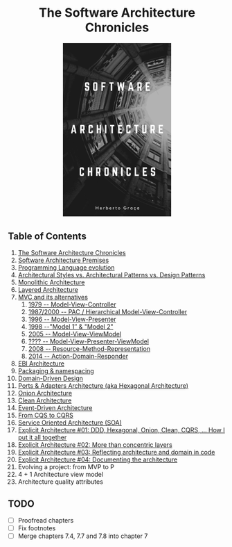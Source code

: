 <div align="center">
  <h1>The Software Architecture Chronicles</h1>
  <img src="images/cover.jpg" alt="drawing" width="250" />
</div>

## Table of Contents

1.  [The Software Architecture Chronicles](content/ch01.md)
2.  [Software Architecture Premises](content/ch02.md)
3.  [Programming Language evolution](content/ch03.md)
4.  [Architectural Styles vs. Architectural Patterns vs. Design Patterns](content/ch04.md)
5.  [Monolithic Architecture](content/ch05.md)
6.  [Layered Architecture](content/ch06.md)
7.  [MVC and its alternatives](content/ch07.md)
    1.  [1979 -- Model-View-Controller](content/ch07.md#model-view-controller)
    2.  [1987/2000 -- PAC / Hierarchical Model-View-Controller](content/ch07.md#hierarchical-model-view-controller)
    3.  [1996 -- Model-View-Presenter](content/ch07.md#model-view-presenter)
    4.  [1998 --"Model 1″ & "Model 2"](ch7-4.md)
    5.  [2005 -- Model-View-ViewModel](content/ch07.md#model-view-view_model)
    6.  [???? -- Model-View-Presenter-ViewModel](content/ch07.md#model-view-presenter-view_model)
    7.  [2008 -- Resource-Method-Representation](ch7-7.md)
    8.  [2014 -- Action-Domain-Responder](ch7-8.md)
8.  [EBI Architecture](content/ch08.md)
9.  [Packaging & namespacing](content/ch09.md)
10. [Domain-Driven Design](content/ch10.md)
11. [Ports & Adapters Architecture (aka Hexagonal Architecture)](content/ch11.md)
12. [Onion Architecture](content/ch12.md)
13. [Clean Architecture](content/ch13.md)
14. [Event-Driven Architecture](content/ch14.md)
15. [From CQS to CQRS](content/ch15.md)
16. [Service Oriented Architecture (SOA)](content/ch16.md)
17. [Explicit Architecture \#01: DDD, Hexagonal, Onion, Clean, CQRS, ... How I put it all together](content/ch17.md)
18. [Explicit Architecture \#02: More than concentric layers](content/ch18.md)
19. [Explicit Architecture \#03: Reflecting architecture and domain in code](content/ch19.md)
20. [Explicit Architecture \#04: Documenting the architecture](content/ch20.md)
21. Evolving a project: from MVP to P
22. 4 + 1 Architecture view model
23. Architecture quality attributes

## TODO

- [ ] Proofread chapters
- [ ] Fix footnotes
- [ ] Merge chapters 7.4, 7.7 and 7.8 into chapter 7
